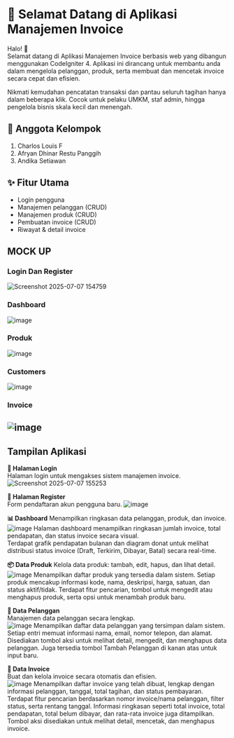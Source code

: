 # 👋 Selamat Datang di Aplikasi Manajemen Invoice  
Halo! 👋  
Selamat datang di Aplikasi Manajemen Invoice berbasis web yang dibangun menggunakan CodeIgniter 4.
Aplikasi ini dirancang untuk membantu anda dalam mengelola pelanggan, produk, serta membuat dan mencetak invoice secara cepat dan efisien.

Nikmati kemudahan pencatatan transaksi dan pantau seluruh tagihan hanya dalam beberapa klik.
Cocok untuk pelaku UMKM, staf admin, hingga pengelola bisnis skala kecil dan menengah.

## 👥 Anggota Kelompok  
1. Charlos Louis F  
2. Afryan Dhinar Restu Panggih  
3. Andika Setiawan  

## ✨ Fitur Utama  
- Login pengguna  
- Manajemen pelanggan (CRUD)  
- Manajemen produk (CRUD)  
- Pembuatan invoice (CRUD)  
- Riwayat & detail invoice  

## MOCK UP  
### Login Dan Register
![Screenshot 2025-07-07 154759](https://github.com/user-attachments/assets/716e27c4-05d6-4167-ab18-bb4f5c66d3bc)

### Dashboard
![image](https://github.com/user-attachments/assets/5f1dddd3-96cb-4aa7-8588-008d52114829)

### Produk
![image](https://github.com/user-attachments/assets/7b8ee1ac-255e-4501-86bc-85ae22c64920)

### Customers
![image](https://github.com/user-attachments/assets/9a3e725a-bcbc-4731-bcb6-606447312112)

### Invoice
![image](https://github.com/user-attachments/assets/344fc00e-c101-49b6-968f-b4a4cd7182e3)
----

## Tampilan Aplikasi 
**🔐 Halaman Login**  
Halaman login untuk mengakses sistem manajemen invoice.
![Screenshot 2025-07-07 155253](https://github.com/user-attachments/assets/0045fde0-c8fa-4e5d-b366-58dc6f8e2737)

**📝 Halaman Register**  
Form pendaftaran akun pengguna baru.
![image](https://github.com/user-attachments/assets/90479992-c073-48c6-aa73-6ebed3a6b801)

**📊 Dashboard**
Menampilkan ringkasan data pelanggan, produk, dan invoice.  
![image](https://github.com/user-attachments/assets/db6ef176-dfc0-4420-be11-9d05b46ffe01)
Halaman dashboard menampilkan ringkasan jumlah invoice, total pendapatan, dan status invoice secara visual.  
Terdapat grafik pendapatan bulanan dan diagram donat untuk melihat distribusi status invoice (Draft, Terkirim, Dibayar, Batal) secara real-time.

**📦 Data Produk**
Kelola data produk: tambah, edit, hapus, dan lihat detail.  
![image](https://github.com/user-attachments/assets/ed4326d4-b130-4f20-847e-633a80e421b5)
Menampilkan daftar produk yang tersedia dalam sistem.
Setiap produk mencakup informasi kode, nama, deskripsi, harga, satuan, dan status aktif/tidak.
Terdapat fitur pencarian, tombol untuk mengedit atau menghapus produk, serta opsi untuk menambah produk baru.

**👥 Data Pelanggan**  
Manajemen data pelanggan secara lengkap.  
![image](https://github.com/user-attachments/assets/7bc05022-0b39-4a83-8b7b-38a0eff1991b)
Menampilkan daftar data pelanggan yang tersimpan dalam sistem.
Setiap entri memuat informasi nama, email, nomor telepon, dan alamat.
Disediakan tombol aksi untuk melihat detail, mengedit, dan menghapus data pelanggan. Juga tersedia tombol Tambah Pelanggan di kanan atas untuk input baru.

**🧾 Data Invoice**  
Buat dan kelola invoice secara otomatis dan efisien.  
![image](https://github.com/user-attachments/assets/59de3b06-e078-4454-8886-19820929af46)
Menampilkan daftar invoice yang telah dibuat, lengkap dengan informasi pelanggan, tanggal, total tagihan, dan status pembayaran.
Terdapat fitur pencarian berdasarkan nomor invoice/nama pelanggan, filter status, serta rentang tanggal.
Informasi ringkasan seperti total invoice, total pendapatan, total belum dibayar, dan rata-rata invoice juga ditampilkan.
Tombol aksi disediakan untuk melihat detail, mencetak, dan menghapus invoice.
